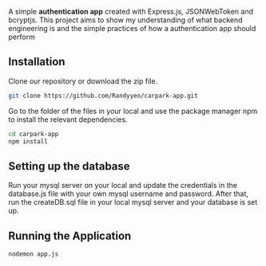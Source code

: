 A simple **authentication app** created with Express.js, JSONWebToken and bcryptjs. This project aims to show my understanding of what backend engineering is and the simple practices
of how a authentication app should perform


## Installation

Clone our repository or download the zip file.

```bash
git clone https://github.com/Randyyeo/carpark-app.git
```

Go to the folder of the files in your local and use the package manager npm to install the relevant dependencies.

```bash
cd carpark-app
npm install 
```

## Setting up the database

Run your mysql server on your local and update the credentials in the database.js file with your own mysql username and password.
After that, run the createDB.sql file in your local mysql server and your database is set up.


## Running the Application 

```bash
nodemon app.js
```

